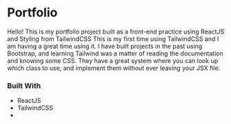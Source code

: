 # Portfolio
Hello! This is my portfolio project built as a front-end practice using ReactJS and Styling from TailwindCSS
This is my first time using TailwindCSS and I am having a great time using it. I have built projects in the 
past using Bootstrap, and learning Tailwind was a matter of reading the documentation and knowing some CSS. 
They have a great system where you can look up which class to use, and implement them without ever leaving 
your JSX file.



### Built With
- ReactJS
- TailwindCSS
- 